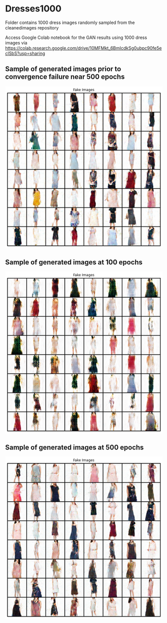 # Dresses1000
Folder contains 1000 dress images randomly sampled from the cleanedimages repository
 
Access Google Colab notebook for the GAN results using 1000 dress images  via https://colab.research.google.com/drive/10MFMkt_6BmIcdkSg0ubpc90fe5eclSbS?usp=sharing


## Sample of generated images prior to convergence failure near 500 epochs
![Generated images from 1000 randomly sampled cleaned/processed images](https://github.com/mingxiuuuuu/Dresses1000/blob/master/Generated%20images%20from%201000%20randomly%20sampled%20cleaned%20images_500.png)

## Sample of generated images at 100 epochs
![Generated images from 1000 randomly sampled cleaned/processed images](https://github.com/mingxiuuuuu/Dresses1000/blob/master/100%20epochs.png)

## Sample of generated images at 500 epochs
![Generated images from 1000 randomly sampled cleaned/processed images](https://github.com/mingxiuuuuu/Dresses1000/blob/master/500%20epochs.png)

